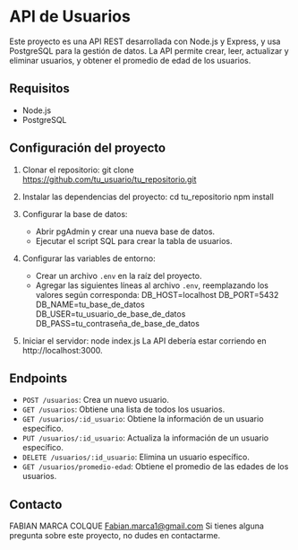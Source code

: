 # API de Usuarios
Este proyecto es una API REST desarrollada con Node.js y Express, y usa PostgreSQL para la gestión de datos. La API permite crear, leer, actualizar y eliminar usuarios, y obtener el promedio de edad de los usuarios.
## Requisitos
- Node.js
- PostgreSQL
## Configuración del proyecto
1. Clonar el repositorio:
   git clone https://github.com/tu_usuario/tu_repositorio.git
2. Instalar las dependencias del proyecto:
   cd tu_repositorio
   npm install
3. Configurar la base de datos:
   - Abrir pgAdmin y crear una nueva base de datos.
   - Ejecutar el script SQL para crear la tabla de usuarios.
4. Configurar las variables de entorno:
   - Crear un archivo `.env` en la raíz del proyecto.
   - Agregar las siguientes líneas al archivo `.env`, reemplazando los valores según corresponda:
   DB_HOST=localhost
   DB_PORT=5432
   DB_NAME=tu_base_de_datos
   DB_USER=tu_usuario_de_base_de_datos
   DB_PASS=tu_contraseña_de_base_de_datos
  

5. Iniciar el servidor:
   node index.js
La API debería estar corriendo en http://localhost:3000.
## Endpoints
- `POST /usuarios`: Crea un nuevo usuario.
- `GET /usuarios`: Obtiene una lista de todos los usuarios.
- `GET /usuarios/:id_usuario`: Obtiene la información de un usuario específico.
- `PUT /usuarios/:id_usuario`: Actualiza la información de un usuario específico.
- `DELETE /usuarios/:id_usuario`: Elimina un usuario específico.
- `GET /usuarios/promedio-edad`: Obtiene el promedio de las edades de los usuarios.

## Contacto
FABIAN MARCA COLQUE 
Fabian.marca1@gmail.com
Si tienes alguna pregunta sobre este proyecto, no dudes en contactarme.
